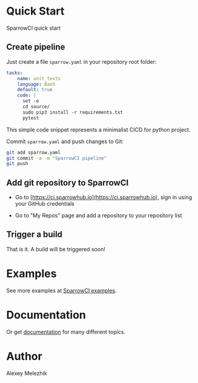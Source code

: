 # Quick Start

SparrowCI quick start

## Create pipeline 

Just create a file `sparrow.yaml` in your repository root folder:

```yaml
tasks:
    name: unit_tests
    language: Bash
    default: true
    code: |
      set -e
      cd source/
      sudo pip3 install -r requirements.txt
      pytest
```

This simple code snippet represents a minimalist CICD for python 
project.

Commit `sparrow.yaml` and push changes to Git:

```bash
git add sparrow.yaml
git commit -a -m "SparrowCI pipeline"
git push
```

## Add git repository to SparrowCI

* Go to [https://ci.sparrowhub.io](https://ci.sparrowhub.io), sign in using your GitHub credentials

* Go to "My Repos" page and add a repository to your repository list

## Trigger a build

That is it. A build will be triggered soon!

# Examples

See more examples at [SparrowCI examples](https://github.com/melezhik/SparrowCI/tree/main/examples).

# Documentation 

Or get [documentation](https://github.com/melezhik/SparrowCI) for many different topics.

# Author

Alexey Melezhik

